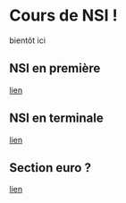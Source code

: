 # Cours de NSI !

bientôt ici

## NSI en première

[lien](1NSI/)

## NSI en terminale

[lien](TNSI)

## Section euro ?

[lien](euro)
